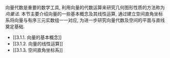 向量代数是重要的数学工具, 利用向量的代数运算来研究几何图形性质的方法称为 *向量法*. 
本节主要介绍向量的一些基本概念及其线性运算, 通过建立空间直角坐标系将向量与有序三元实数组一一对应, 为进一步研究向量代数及空间的平面与直线奠定基础.
- [[3.1.1. 向量的基本概念]]
- [[3.1.2. 向量的线性运算]]
- [[3.1.3. 空间直角坐标系]]